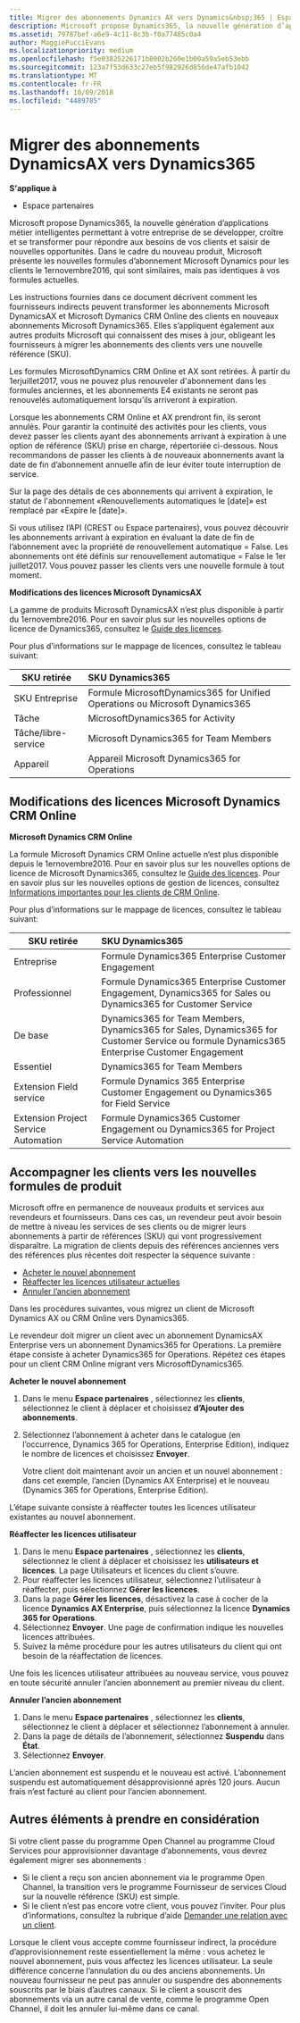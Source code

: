 ```yaml
---
title: Migrer des abonnements Dynamics AX vers Dynamics&nbsp;365 | Espace partenaires
description: Microsoft propose Dynamics365, la nouvelle génération d’applications métier intelligentes permettant à votre entreprise de se développer, croître et se transformer pour répondre aux besoins de vos clients et saisir de nouvelles opportunités.
ms.assetid: 79787bef-a6e9-4c11-8c3b-f0a77485c0a4
author: MaggiePucciEvans
ms.localizationpriority: medium
ms.openlocfilehash: f5e03825226171b8002b260e1b00a59a5eb53ebb
ms.sourcegitcommit: 123a7f53d633c27eb5f982926d856de47afb1042
ms.translationtype: MT
ms.contentlocale: fr-FR
ms.lasthandoff: 10/09/2018
ms.locfileid: "4489785"
---
```

# <a name="migrate-dynamics-ax-subscriptions-to-dynamics-365"></a>Migrer des abonnements DynamicsAX vers Dynamics365

**S'applique à**

-  Espace partenaires

Microsoft propose Dynamics365, la nouvelle génération d’applications métier intelligentes permettant à votre entreprise de se développer, croître et se transformer pour répondre aux besoins de vos clients et saisir de nouvelles opportunités. Dans le cadre du nouveau produit, Microsoft présente les nouvelles formules d’abonnement Microsoft Dynamics pour les clients le 1ernovembre2016, qui sont similaires, mais pas identiques à vos formules actuelles.

Les instructions fournies dans ce document décrivent comment les fournisseurs indirects peuvent transformer les abonnements Microsoft DynamicsAX et Microsoft Dymanics CRM Online des clients en nouveaux abonnements Microsoft Dynamics365. Elles s’appliquent également aux autres produits Microsoft qui connaissent des mises à jour, obligeant les fournisseurs à migrer les abonnements des clients vers une nouvelle référence (SKU).

Les formules MicrosoftDynamics CRM Online et AX sont retirées.  À partir du 1erjuillet2017, vous ne pouvez plus renouveler d'abonnement dans les formules anciennes, et les abonnements E4 existants ne seront pas renouvelés automatiquement lorsqu’ils arriveront à expiration.

Lorsque les abonnements CRM Online et AX prendront fin, ils seront annulés. Pour garantir la continuité des activités pour les clients, vous devez passer les clients ayant des abonnements arrivant à expiration à une option de référence (SKU) prise en charge, répertoriée ci-dessous. Nous recommandons de passer les clients à de nouveaux abonnements avant la date de fin d’abonnement annuelle afin de leur éviter toute interruption de service. 

Sur la page des détails de ces abonnements qui arrivent à expiration, le statut de l'abonnement «Renouvellements automatiques le [date]» est remplacé par «Expire le [date]». 

Si vous utilisez l’API (CREST ou Espace partenaires), vous pouvez découvrir les abonnements arrivant à expiration en évaluant la date de fin de l’abonnement avec la propriété de renouvellement automatique = False. Les abonnements ont été définis sur renouvellement automatique = False le 1er juillet2017. Vous pouvez passer les clients vers une nouvelle formule à tout moment. 

**Modifications des licences Microsoft DynamicsAX**

La gamme de produits Microsoft DynamicsAX n’est plus disponible à partir du 1ernovembre2016. Pour en savoir plus sur les nouvelles options de licence de Dynamics365, consultez le [Guide des licences](http://download.microsoft.com/documents/dynamics/pricing/Dynamics_365_Enterprise_edition_Licensing_Guide.pdf).

 Pour plus d’informations sur le mappage de licences, consultez le tableau suivant:

|**SKU retirée**   |**SKU Dynamics365**   |
|-------------------|:----------------------|
|SKU Entreprise|Formule MicrosoftDynamics365 for Unified Operations ou Microsoft Dynamics365 |
|Tâche|MicrosoftDynamics365 for Activity
|Tâche/libre-service|Microsoft Dynamics365 for Team Members|
|Appareil|Appareil Microsoft Dynamics365 for Operations|

## <a name="microsoft-dynamics-crm-online-licensing-changes"></a>Modifications des licences Microsoft Dynamics CRM Online 

**Microsoft Dynamics CRM Online**

La formule Microsoft Dynamics CRM Online actuelle n’est plus disponible depuis le 1ernovembre2016. Pour en savoir plus sur les nouvelles options de licence de Microsoft Dynamics365, consultez le [Guide des licences](http://download.microsoft.com/documents/dynamics/pricing/Dynamics_365_Enterprise_edition_Licensing_Guide.pdf). Pour en savoir plus sur les nouvelles options de gestion de licences, consultez [Informations importantes pour les clients de CRM Online](https://go.microsoft.com/fwlink/?linkid=831667).

Pour plus d’informations sur le mappage de licences, consultez le tableau suivant:

|**SKU retirée**   |**SKU Dynamics365**   |
|-------------------|:----------------------|
|Entreprise|Formule Dynamics365 Enterprise Customer Engagement |
|Professionnel|Formule Dynamics365 Enterprise Customer Engagement, Dynamics365 for Sales ou Dynamics365 for Customer Service|
|De base|Dynamics365 for Team Members, Dynamics365 for Sales, Dynamics365 for Customer Service ou formule Dynamics365 Enterprise Customer Engagement|
|Essentiel|Dynamics365 for Team Members|
|Extension Field service|Formule Dynamics 365 Enterprise Customer Engagement ou Dynamics365 for Field Service|
|Extension Project Service Automation|Formule Dynamics365 Customer Engagement ou Dynamics365 for Project Service Automation|



## <a name="transition-customers-to-new-product-plans"></a>Accompagner les clients vers les nouvelles formules de produit


Microsoft offre en permanence de nouveaux produits et services aux revendeurs et fournisseurs. Dans ces cas, un revendeur peut avoir besoin de mettre à niveau les services de ses clients ou de migrer leurs abonnements à partir de références (SKU) qui vont progressivement disparaître. La migration de clients depuis des références anciennes vers des références plus récentes doit respecter la séquence suivante&nbsp;:

-   [Acheter le nouvel abonnement](#manual-subscription-migration-purchasenewsubsc)
-   [Réaffecter les licences utilisateur actuelles](#manual-subscription-migration-reassignlicenses)
-   [Annuler l’ancien abonnement](#manual-subscription-migration-cancelsubscriptions)

Dans les procédures suivantes, vous migrez un client de Microsoft Dynamics AX ou CRM Online vers Dynamics365.

Le revendeur doit migrer un client avec un abonnement DynamicsAX Enterprise vers un abonnement Dynamics365 for Operations. La première étape consiste à acheter Dynamics365 for Operations.  Répétez ces étapes pour un client CRM Online migrant vers MicrosoftDynamics365.

<a href="" id="purchasenewsubsc"></a>

**Acheter le nouvel abonnement**

1.  Dans le menu **Espace partenaires** , sélectionnez les **clients**, sélectionnez le client à déplacer et choisissez **d’Ajouter des abonnements**.
2.  Sélectionnez l’abonnement à acheter dans le catalogue (en l’occurrence, Dynamics&nbsp;365 for Operations, Enterprise Edition), indiquez le nombre de licences et choisissez **Envoyer**.

    Votre client doit maintenant avoir un ancien et un nouvel abonnement&nbsp;: dans cet exemple, l’ancien (Dynamics AX Enterprise) et le nouveau (Dynamics&nbsp;365 for Operations, Enterprise Edition).

<a href="" id="reassignlicenses"></a> L’étape suivante consiste à réaffecter toutes les licences utilisateur existantes au nouvel abonnement.

**Réaffecter les licences utilisateur**

1.  Dans le menu **Espace partenaires** , sélectionnez les **clients**, sélectionnez le client à déplacer et choisissez les **utilisateurs et licences**. La page Utilisateurs et licences du client s’ouvre.
2.  Pour réaffecter les licences utilisateur, sélectionnez l’utilisateur à réaffecter, puis sélectionnez **Gérer les licences**.
3.  Dans la page **Gérer les licences**, désactivez la case à cocher de la licence **Dynamics AX Enterprise**, puis sélectionnez la licence **Dynamics 365 for Operations**.
4.  Sélectionnez **Envoyer**. Une page de confirmation indique les nouvelles licences attribuées.
5.  Suivez la même procédure pour les autres utilisateurs du client qui ont besoin de la réaffectation de licences.

<a href="" id="cancelsubscriptions"></a> Une fois les licences utilisateur attribuées au nouveau service, vous pouvez en toute sécurité annuler l’ancien abonnement au premier niveau du client.

**Annuler l’ancien abonnement**

1.  Dans le menu **Espace partenaires** , sélectionnez les **clients**, sélectionnez le client à déplacer et sélectionnez l’abonnement à annuler.
2.  Dans la page de détails de l’abonnement, sélectionnez **Suspendu** dans **État**.
3.  Sélectionnez **Envoyer**.

L’ancien abonnement est suspendu et le nouveau est activé. L’abonnement suspendu est automatiquement désapprovisionné après 120&nbsp;jours. Aucun frais n’est facturé au client pour l’ancien abonnement.

## <a name="additional-considerations"></a>Autres éléments à prendre en considération


Si votre client passe du programme Open Channel au programme Cloud Services pour approvisionner davantage d’abonnements, vous devrez également migrer ses abonnements&nbsp;:

-   Si le client a reçu son ancien abonnement via le programme Open Channel, la transition vers le programme Fournisseur de services Cloud sur la nouvelle référence (SKU) est simple.
-   Si le client n’est pas encore votre client, vous pouvez l’inviter. Pour plus d’informations, consultez la rubrique d’aide [Demander une relation avec un client](https://msdn.microsoft.com/en-us/library/partnercenter/mt750320.aspx).

Lorsque le client vous accepte comme fournisseur indirect, la procédure d’approvisionnement reste essentiellement la même&nbsp;: vous achetez le nouvel abonnement, puis vous affectez les licences utilisateur. La seule différence concerne l’annulation du ou des anciens abonnements. Un nouveau fournisseur ne peut pas annuler ou suspendre des abonnements souscrits par le biais d’autres canaux. Si le client a souscrit des abonnements via un autre canal de vente, comme le programme Open Channel, il doit les annuler lui-même dans ce canal.

 

 



